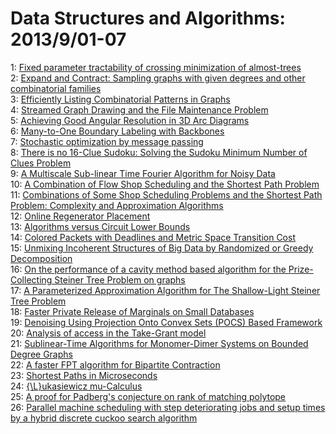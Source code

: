 # Data Structures and Algorithms: 2013/9/01-07  
1: [Fixed parameter tractability of crossing minimization of almost-trees](https://doi.org/10.48550/arXiv.1308.5741)  
2: [Expand and Contract: Sampling graphs with given degrees and other  combinatorial families](https://doi.org/10.48550/arXiv.1308.6627)  
3: [Efficiently Listing Combinatorial Patterns in Graphs](https://doi.org/10.48550/arXiv.1308.6635)  
4: [Streamed Graph Drawing and the File Maintenance Problem](https://doi.org/10.48550/arXiv.1308.6711)  
5: [Achieving Good Angular Resolution in 3D Arc Diagrams](https://doi.org/10.48550/arXiv.1308.6730)  
6: [Many-to-One Boundary Labeling with Backbones](https://doi.org/10.48550/arXiv.1308.6801)  
7: [Stochastic optimization by message passing](https://doi.org/10.48550/arXiv.1108.6160)  
8: [There is no 16-Clue Sudoku: Solving the Sudoku Minimum Number of Clues  Problem](https://doi.org/10.48550/arXiv.1201.0749)  
9: [A Multiscale Sub-linear Time Fourier Algorithm for Noisy Data](https://doi.org/10.48550/arXiv.1304.4517)  
10: [A Combination of Flow Shop Scheduling and the Shortest Path Problem](https://doi.org/10.48550/arXiv.1309.0081)  
11: [Combinations of Some Shop Scheduling Problems and the Shortest Path  Problem: Complexity and Approximation Algorithms](https://doi.org/10.48550/arXiv.1309.0082)  
12: [Online Regenerator Placement](https://doi.org/10.48550/arXiv.1309.0195)  
13: [Algorithms versus Circuit Lower Bounds](https://doi.org/10.48550/arXiv.1309.0249)  
14: [Colored Packets with Deadlines and Metric Space Transition Cost](https://doi.org/10.48550/arXiv.1309.0251)  
15: [Unmixing Incoherent Structures of Big Data by Randomized or Greedy  Decomposition](https://doi.org/10.48550/arXiv.1309.0302)  
16: [On the performance of a cavity method based algorithm for the  Prize-Collecting Steiner Tree Problem on graphs](https://doi.org/10.48550/arXiv.1309.0346)  
17: [A Parameterized Approximation Algorithm for The Shallow-Light Steiner  Tree Problem](https://doi.org/10.48550/arXiv.1212.3403)  
18: [Faster Private Release of Marginals on Small Databases](https://doi.org/10.48550/arXiv.1304.3754)  
19: [Denoising Using Projection Onto Convex Sets (POCS) Based Framework](https://doi.org/10.48550/arXiv.1309.0700)  
20: [Analysis of access in the Take-Grant model](https://doi.org/10.48550/arXiv.1208.0108)  
21: [Sublinear-Time Algorithms for Monomer-Dimer Systems on Bounded Degree  Graphs](https://doi.org/10.48550/arXiv.1208.3629)  
22: [A faster FPT algorithm for Bipartite Contraction](https://doi.org/10.48550/arXiv.1305.2743)  
23: [Shortest Paths in Microseconds](https://doi.org/10.48550/arXiv.1309.0874)  
24: [{\L}ukasiewicz mu-Calculus](https://doi.org/10.48550/arXiv.1309.0896)  
25: [A proof for Padberg's conjecture on rank of matching polytope](https://doi.org/10.48550/arXiv.1309.1347)  
26: [Parallel machine scheduling with step deteriorating jobs and setup times  by a hybrid discrete cuckoo search algorithm](https://doi.org/10.48550/arXiv.1309.1453)  